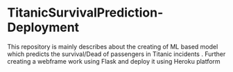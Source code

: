
# TitanicSurvivalPrediction-Deployment


This repository is mainly describes about the creating of ML based model which predicts the survival/Dead of passengers in Titanic incidents . Further creating a webframe work using Flask and deploy it using Heroku platform 

